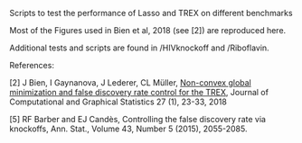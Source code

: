 Scripts to test the performance of Lasso and TREX on different benchmarks

Most of the Figures used in Bien et al, 2018 (see [2]) are reproduced here.

Additional tests and scripts are found in /HIVknockoff and /Riboflavin.

References:

[2] J Bien, I Gaynanova, J Lederer, CL Müller, [Non-convex global minimization and false discovery rate control for the TREX](https://amstat.tandfonline.com/doi/abs/10.1080/10618600.2017.1341414#.XnPaQi2ZNgc), Journal of Computational and Graphical Statistics 27 (1), 23-33, 2018

[5] RF Barber and EJ Candès, Controlling the false discovery rate via knockoffs, Ann. Stat., 
Volume 43, Number 5 (2015), 2055-2085.
